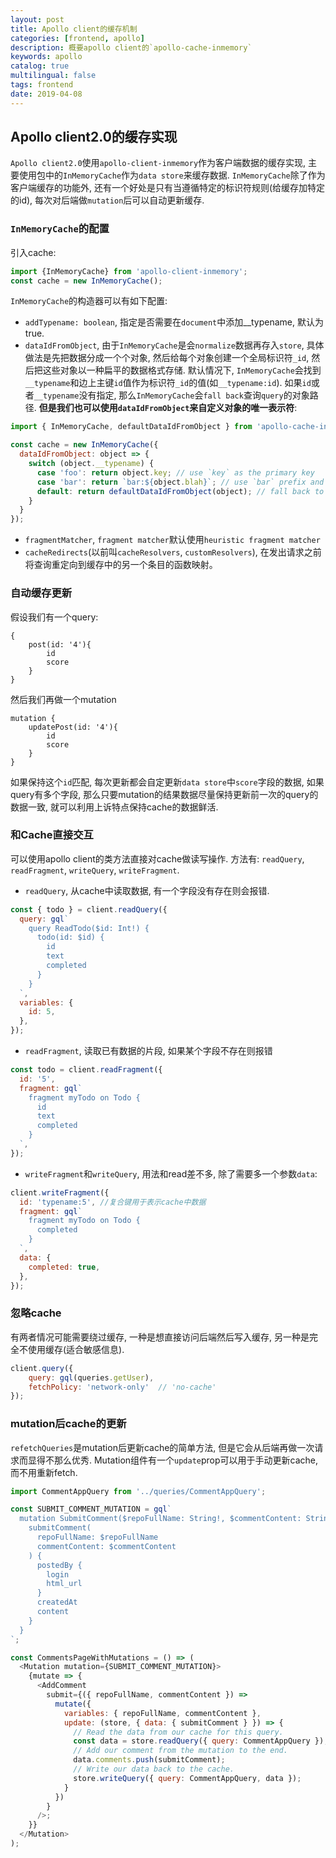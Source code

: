 ```yaml
---
layout: post
title: Apollo client的缓存机制
categories: [frontend, apollo]
description: 概要apollo client的`apollo-cache-inmemory`
keywords: apollo
catalog: true
multilingual: false
tags: frontend
date: 2019-04-08
---
```


## Apollo client2.0的缓存实现
`Apollo client2.0`使用`apollo-client-inmemory`作为客户端数据的缓存实现, 主要使用包中的`InMemoryCache`作为`data store`来缓存数据. `InMemoryCache`除了作为客户端缓存的功能外, 还有一个好处是只有当遵循特定的标识符规则(给缓存加特定的id), 每次对后端做`mutation`后可以自动更新缓存.

### `InMemoryCache`的配置
引入cache:

```javascript
import {InMemoryCache} from 'apollo-client-inmemory';
const cache = new InMemoryCache();
```

`InMemoryCache`的构造器可以有如下配置:
- `addTypename: boolean`, 指定是否需要在`document`中添加__typename, 默认为true.
- `dataIdFromObject`, 由于`InMemoryCache`是会`normalize`数据再存入`store`, 具体做法是先把数据分成一个个对象, 然后给每个对象创建一个全局标识符`_id`, 然后把这些对象以一种扁平的数据格式存储. 默认情况下, `InMemoryCache`会找到`__typename`和边上主键`id`值作为标识符`_id`的值(如`__typename:id`). 如果`id`或者`__typename`没有指定, 那么`InMemoryCache`会`fall back`查询`query`的对象路径. **但是我们也可以使用`dataIdFromObject`来自定义对象的唯一表示符**: 

```javascript
import { InMemoryCache, defaultDataIdFromObject } from 'apollo-cache-inmemory';

const cache = new InMemoryCache({
  dataIdFromObject: object => {
    switch (object.__typename) {
      case 'foo': return object.key; // use `key` as the primary key
      case 'bar': return `bar:${object.blah}`; // use `bar` prefix and `blah` as the primary key
      default: return defaultDataIdFromObject(object); // fall back to default handling
    }
  }
});
```
- `fragmentMatcher`, `fragment matcher`默认使用`heuristic fragment matcher`
- `cacheRedirects`(以前叫`cacheResolvers`, `customResolvers`), 在发出请求之前将查询重定向到缓存中的另一个条目的函数映射。

### 自动缓存更新
假设我们有一个query:
```
{
    post(id: '4'){
        id
        score
    }
}
```
然后我们再做一个mutation
```
mutation {
    updatePost(id: '4'){
        id
        score
    }
}
```
如果保持这个`id`匹配, 每次更新都会自定更新`data store`中`score`字段的数据, 如果query有多个字段, 那么只要mutation的结果数据尽量保持更新前一次的query的数据一致, 就可以利用上诉特点保持cache的数据鲜活.

### 和Cache直接交互
可以使用apollo client的类方法直接对cache做读写操作. 方法有: `readQuery`, `readFragment`, `writeQuery`,
`writeFragment`.
- `readQuery`, 从cache中读取数据, 有一个字段没有存在则会报错.
```javascript
const { todo } = client.readQuery({
  query: gql`
    query ReadTodo($id: Int!) {
      todo(id: $id) {
        id
        text
        completed
      }
    }
  `,
  variables: {
    id: 5,
  },
});
```
- `readFragment`, 读取已有数据的片段, 如果某个字段不存在则报错
```javascript
const todo = client.readFragment({
  id: '5',
  fragment: gql`
    fragment myTodo on Todo {
      id
      text
      completed
    }
  `,
});
```
- `writeFragment`和`writeQuery`, 用法和read差不多, 除了需要多一个参数`data`:
```javascript
client.writeFragment({
  id: 'typename:5', //复合键用于表示cache中数据
  fragment: gql`
    fragment myTodo on Todo {
      completed
    }
  `,
  data: {
    completed: true,
  },
});
```

### 忽略cache
有两者情况可能需要绕过缓存, 一种是想直接访问后端然后写入缓存, 另一种是完全不使用缓存(适合敏感信息).
```javascript
client.query({
    query: gql(queries.getUser),
    fetchPolicy: 'network-only'  // 'no-cache'
});
```
### mutation后cache的更新
`refetchQueries`是mutation后更新cache的简单方法, 但是它会从后端再做一次请求而显得不那么优秀. Mutation组件有一个`update`prop可以用于手动更新cache, 而不用重新fetch.
```javascript
import CommentAppQuery from '../queries/CommentAppQuery';

const SUBMIT_COMMENT_MUTATION = gql`
  mutation SubmitComment($repoFullName: String!, $commentContent: String!) {
    submitComment(
      repoFullName: $repoFullName
      commentContent: $commentContent
    ) {
      postedBy {
        login
        html_url
      }
      createdAt
      content
    }
  }
`;

const CommentsPageWithMutations = () => (
  <Mutation mutation={SUBMIT_COMMENT_MUTATION}>
    {mutate => {
      <AddComment
        submit={({ repoFullName, commentContent }) =>
          mutate({
            variables: { repoFullName, commentContent },
            update: (store, { data: { submitComment } }) => {
              // Read the data from our cache for this query.
              const data = store.readQuery({ query: CommentAppQuery });
              // Add our comment from the mutation to the end.
              data.comments.push(submitComment);
              // Write our data back to the cache.
              store.writeQuery({ query: CommentAppQuery, data });
            }
          })
        }
      />;
    }}
  </Mutation>
);
```